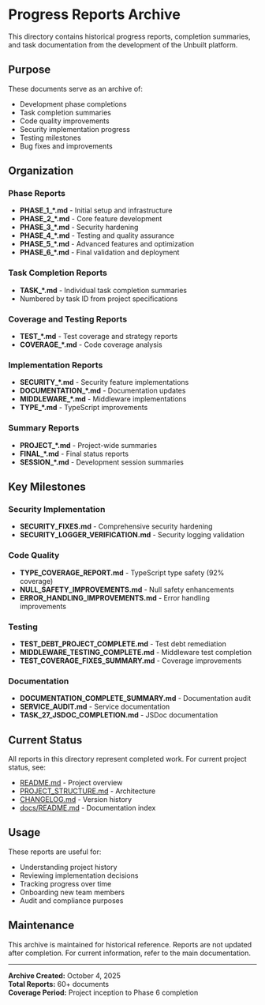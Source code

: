 # Progress Reports Archive

This directory contains historical progress reports, completion summaries, and task documentation from the development of the Unbuilt platform.

## Purpose

These documents serve as an archive of:
- Development phase completions
- Task completion summaries
- Code quality improvements
- Security implementation progress
- Testing milestones
- Bug fixes and improvements

## Organization

### Phase Reports
- **PHASE_1_*.md** - Initial setup and infrastructure
- **PHASE_2_*.md** - Core feature development
- **PHASE_3_*.md** - Security hardening
- **PHASE_4_*.md** - Testing and quality assurance
- **PHASE_5_*.md** - Advanced features and optimization
- **PHASE_6_*.md** - Final validation and deployment

### Task Completion Reports
- **TASK_*.md** - Individual task completion summaries
- Numbered by task ID from project specifications

### Coverage and Testing Reports
- **TEST_*.md** - Test coverage and strategy reports
- **COVERAGE_*.md** - Code coverage analysis

### Implementation Reports
- **SECURITY_*.md** - Security feature implementations
- **DOCUMENTATION_*.md** - Documentation updates
- **MIDDLEWARE_*.md** - Middleware implementations
- **TYPE_*.md** - TypeScript improvements

### Summary Reports
- **PROJECT_*.md** - Project-wide summaries
- **FINAL_*.md** - Final status reports
- **SESSION_*.md** - Development session summaries

## Key Milestones

### Security Implementation
- **SECURITY_FIXES.md** - Comprehensive security hardening
- **SECURITY_LOGGER_VERIFICATION.md** - Security logging validation

### Code Quality
- **TYPE_COVERAGE_REPORT.md** - TypeScript type safety (92% coverage)
- **NULL_SAFETY_IMPROVEMENTS.md** - Null safety enhancements
- **ERROR_HANDLING_IMPROVEMENTS.md** - Error handling improvements

### Testing
- **TEST_DEBT_PROJECT_COMPLETE.md** - Test debt remediation
- **MIDDLEWARE_TESTING_COMPLETE.md** - Middleware test completion
- **TEST_COVERAGE_FIXES_SUMMARY.md** - Coverage improvements

### Documentation
- **DOCUMENTATION_COMPLETE_SUMMARY.md** - Documentation audit
- **SERVICE_AUDIT.md** - Service documentation
- **TASK_27_JSDOC_COMPLETION.md** - JSDoc documentation

## Current Status

All reports in this directory represent completed work. For current project status, see:
- [README.md](../../README.md) - Project overview
- [PROJECT_STRUCTURE.md](../../PROJECT_STRUCTURE.md) - Architecture
- [CHANGELOG.md](../../CHANGELOG.md) - Version history
- [docs/README.md](../README.md) - Documentation index

## Usage

These reports are useful for:
- Understanding project history
- Reviewing implementation decisions
- Tracking progress over time
- Onboarding new team members
- Audit and compliance purposes

## Maintenance

This archive is maintained for historical reference. Reports are not updated after completion. For current information, refer to the main documentation.

---

**Archive Created:** October 4, 2025  
**Total Reports:** 60+ documents  
**Coverage Period:** Project inception to Phase 6 completion
